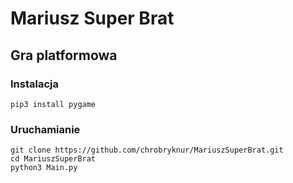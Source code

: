 # Mariusz Super Brat
## Gra platformowa

### Instalacja
`pip3 install pygame`

### Uruchamianie
```
git clone https://github.com/chrobryknur/MariuszSuperBrat.git
cd MariuszSuperBrat
python3 Main.py
```
